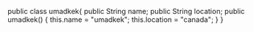 public class umadkek{
    public String name;
    public String location;
    public umadkek() {
    this.name = "umadkek";
    this.location = "canada";
    }
}
